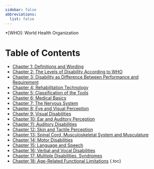 ```yaml
---
sidebar: false
abbreviations:
  list: false
---
```


<!-- prettier-ignore -->
*[WHO]: World Health Organization

# Table of Contents

- [Chapter 1: Definitions and Wording](chapter1.md)
- [Chapter 2: The Levels of Disability According to WHO](chapter2.md)
- [Chapter 3: Disability as Difference Between Performance and Requirement](chapter3.md)
- [Chapter 4: Rehabilitation Technology](chapter4.md)
- [Chapter 5: Classification of the Tools](chapter5.md)
- [Chapter 6: Medical Basics](chapter6.md)
- [Chapter 7: The Nervous System](chapter7.md)
- [Chapter 8: Eye and Visual Perception](chapter8.md)
- [Chapter 9: Visual Disabilities](chapter9.md)
- [Chapter 10: Ear and Auditory Perception](chapter10.md)
- [Chapter 11: Auditory Disabilities](chapter11.md)
- [Chapter 12: Skin and Tactile Perception](chapter12.md)
- [Chapter 13: Spinal Cord, Musculoskeletal System and Musculature](chapter13.md)
- [Chapter 14: Motor Disabilities](chapter14.md)
- [Chapter 15: Language and Speech](chapter15.md)
- [Chapter 16: Verbal and Vocal Disabilities](chapter16.md)
- [Chapter 17: Multiple Disabilities, Syndromes](chapter17.md)
- [Chapter 18: Age-Related Functional Limitations](chapter18.md)
  {.toc}

<style lang="stylus">
.prev-next
  display none !important
</style>
